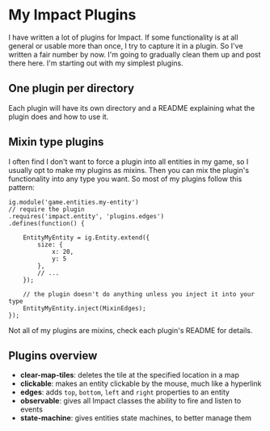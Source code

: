 # My Impact Plugins

I have written a lot of plugins for Impact. If some functionality is at all general or usable more than once, I try to capture it in a plugin. So I've written a fair number by now. I'm going to gradually clean them up and post there here. I'm starting out with my simplest plugins.

## One plugin per directory
Each plugin will have its own directory and a README explaining what the plugin does and how to use it.

## Mixin type plugins

I often find I don't want to force a plugin into all entities in my game, so I usually opt to make my plugins as mixins. Then you can mix the plugin's functionality into any type you want. So most of my plugins follow this pattern:

```
ig.module('game.entities.my-entity')
// require the plugin
.requires('impact.entity', 'plugins.edges')
.defines(function() {

	EntityMyEntity = ig.Entity.extend({
		size: {
			x: 20,
			y: 5
		},
		// ...
	});

	// the plugin doesn't do anything unless you inject it into your type
	EntityMyEntity.inject(MixinEdges);
});
```

Not all of my plugins are mixins, check each plugin's README for details.


## Plugins overview

* **clear-map-tiles**: deletes the tile at the specified location in a map
* **clickable**: makes an entity clickable by the mouse, much like a hyperlink
* **edges**: adds `top`, `bottom`, `left` and `right` properties to an entity
* **observable**: gives all Impact classes the ability to fire and listen to events
* **state-machine**: gives entities state machines, to better manage them

